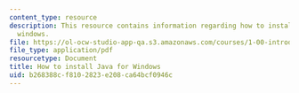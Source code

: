 ```yaml
---
content_type: resource
description: This resource contains information regarding how to install java for
  windows.
file: https://ol-ocw-studio-app-qa.s3.amazonaws.com/courses/1-00-introduction-to-computers-and-engineering-problem-solving-spring-2012/b268388cf8102823e208ca64bcf0946c_MIT1_00S12_Insl_Java_Win.pdf
file_type: application/pdf
resourcetype: Document
title: How to install Java for Windows
uid: b268388c-f810-2823-e208-ca64bcf0946c
---
```

